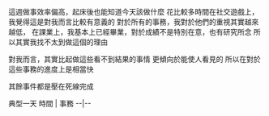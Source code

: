 這週做事效率偏高，起床後也能知道今天該做什麼
花比較多時間在社交遊戲上，我覺得這是對我而言比較有意義的
對於所有的事務，我對於他們的重視其實越來越低，
在課業上，我基本上已經畢業，對於成績不是特別在意，也有研究所念
所以其實我找不太到做這個的理由

對我而言，其實比起做這些看不到結果的事情
更傾向於能使人看見的
所以在對於這些事務的進度上是相當快

其餘事件都是壓在死線完成

典型一天
時間 | 事務
--|--
